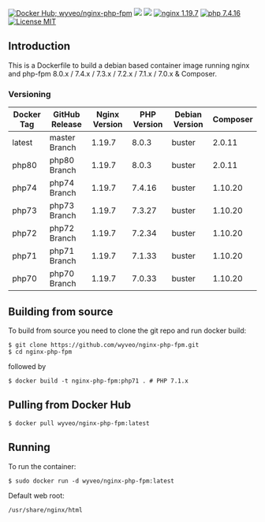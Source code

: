 [![Docker Hub; wyveo/nginx-php-fpm](https://img.shields.io/badge/docker%20hub-wyveo%2Fnginx--php--fpm-blue.svg?&logo=docker&style=for-the-badge)](https://hub.docker.com/r/wyveo/nginx-php-fpm/) [![](https://badges.weareopensource.me/docker/pulls/wyveo/nginx-php-fpm?style=for-the-badge)](https://hub.docker.com/r/wyveo/nginx-php-fpm/) [![](https://img.shields.io/docker/image-size/wyveo/nginx-php-fpm/php74?style=for-the-badge)](https://hub.docker.com/r/wyveo/nginx-php-fpm/) [![nginx 1.19.7](https://img.shields.io/badge/nginx-1.19.7-brightgreen.svg?&logo=nginx&logoColor=white&style=for-the-badge)](https://nginx.org/en/CHANGES) [![php 7.4.16](https://img.shields.io/badge/php--fpm-7.4.16-blue.svg?&logo=php&logoColor=white&style=for-the-badge)](https://secure.php.net/releases/7_4_16.php) [![License MIT](https://img.shields.io/badge/license-MIT-blue.svg?&style=for-the-badge)](https://github.com/wyveo/nginx-php-fpm/blob/master/LICENSE)

## Introduction
This is a Dockerfile to build a debian based container image running nginx and php-fpm 8.0.x / 7.4.x / 7.3.x / 7.2.x / 7.1.x / 7.0.x & Composer.

### Versioning
| Docker Tag | GitHub Release | Nginx Version | PHP Version | Debian Version | Composer
|-----|-------|-----|--------|--------|------|
| latest | master Branch |1.19.7 | 8.0.3 | buster | 2.0.11 |
| php80 | php80 Branch |1.19.7 | 8.0.3 | buster | 2.0.11 |
| php74 | php74 Branch |1.19.7 | 7.4.16 | buster | 1.10.20 |
| php73 | php73 Branch |1.19.7 | 7.3.27 | buster | 1.10.20 |
| php72 | php72 Branch |1.19.7 | 7.2.34 | buster | 1.10.20 |
| php71 | php71 Branch |1.19.7 | 7.1.33 | buster | 1.10.20 |
| php70 | php70 Branch |1.19.7 | 7.0.33 | buster | 1.10.20 |

## Building from source
To build from source you need to clone the git repo and run docker build:
```
$ git clone https://github.com/wyveo/nginx-php-fpm.git
$ cd nginx-php-fpm
```

followed by
```
$ docker build -t nginx-php-fpm:php71 . # PHP 7.1.x
```

## Pulling from Docker Hub
```
$ docker pull wyveo/nginx-php-fpm:latest
```

## Running
To run the container:
```
$ sudo docker run -d wyveo/nginx-php-fpm:latest
```

Default web root:
```
/usr/share/nginx/html
```
